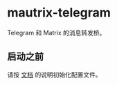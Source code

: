 # mautrix-telegram

Telegram 和 Matrix 的消息转发桥。

## 启动之前
请按 [文档](https://docs.mau.fi/bridges/general/docker-setup.html?bridge=telegram) 的说明初始化配置文件。

